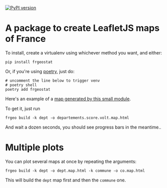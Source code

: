 [![PyPI version](https://badge.fury.io/py/frgeostat.svg)](https://badge.fury.io/py/frgeostat)

# A package to create LeafletJS maps of France

To install, create a virtualenv using whichever method you want, and either:

```shell
pip install frgeostat
```

Or, if you're using [poetry](https://python-poetry.org/), just do:

```shell
# uncomment the line below to trigger venv
# poetry shell
poetry add frgeostat
```

Here's an example of a [map generated by this small module](https://storage.googleapis.com/public.data.v.olt.sh/maps/html/departements.score.volt.map.html).

To get it, just run

```shell
frgeo build -k dept -o departements.score.volt.map.html
```

And wait a dozen seconds, you should see progress bars in the meantime..

# Multiple plots

You can plot several maps at once by repeating the arguments:

```shell
frgeo build -k dept -o dept.map.html -k commune -o co.map.html
```

This will build the `dept` map first and then the `commune` one.
